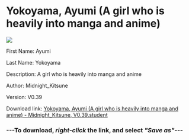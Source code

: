 # Yokoyama, Ayumi (A girl who is heavily into manga and anime)

<img src = "https://raw.githubusercontent.com/Arbiter1223/Daigaku-Gurashi-Custom-Students/master/Students/Files/Yokoyama%2C%20Ayumi%20(A%20girl%20who%20is%20heavily%20into%20manga%20and%20anime).png">

First Name: Ayumi

Last Name: Yokoyama

Description: A girl who is heavily into manga and anime

Author: Midnight_Kitsune

Version: V0.39

Download link: <a href="https://raw.githubusercontent.com/Arbiter1223/Daigaku-Gurashi-Custom-Students/master/Students/Files/Yokoyama%2C%20Ayumi%20(A%20girl%20who%20is%20heavily%20into%20manga%20and%20anime)%20-%20Midnight_Kitsune%2C%20V0.39.student">Yokoyama, Ayumi (A girl who is heavily into manga and anime) - Midnight_Kitsune, V0.39.student</a>

### ---**To download, _right-click_ the link, and select _"Save as"_**---
